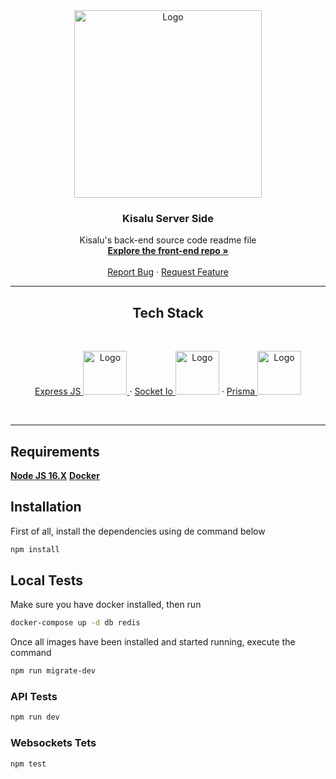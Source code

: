 <div align="center">
  <a href="https://github.com/Controle-Zero/kisalu-api">
    <img src="https://i.imgur.com/y2m1PiH.png" alt="Logo" width="300">
  </a>

  <h3 align="center">Kisalu Server Side</h3>

  <p align="center">
    Kisalu's back-end source code readme file
    <br />
    <a href="https://github.com/Controle-Zero/kisalu"><strong>Explore the front-end repo »</strong></a>
    <br />
    <br />
    <a href="https://github.com/Controle-Zero/kisalu-api/issues">Report Bug</a>
    ·
    <a href="https://github.com/Controle-Zero/kisalu-api/issues">Request Feature</a>
  </p>
</div>

<hr></hr>

<div align=center>
    <h2>Tech Stack</h2>
    <br />

<a href = "https://expressjs.com/">Express JS <img src="https://img.shields.io/node/v/express" alt="Logo" width="70"> </a>
·
<a href = "https://socket.io/">Socket Io <img src="https://img.shields.io/node/v/socket.io" alt="Logo" width="70"></a>
·
<a href = "https://www.prisma.io/">Prisma <img src="https://img.shields.io/node/v/prisma" alt="Logo" width="70"></a>

</div>

<br />
<hr></hr>

## Requirements

[**Node JS 16.X**](http://nodejs.org)
[**Docker**](https://www.docker.com/get-started/)

## Installation

First of all, install the dependencies using de command below

```bash
npm install
```

## Local Tests

Make sure you have docker installed, then run

```bash
docker-compose up -d db redis
```

Once all images have been installed and started running, execute the command

```bash
npm run migrate-dev
```

### API Tests

```bash
npm run dev
```

### Websockets Tets

```bash
npm test
```
